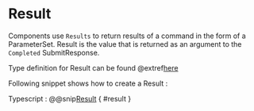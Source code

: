 # Result

Components use `Results` to return results of a command in the form of a ParameterSet. Result is the value that is returned as an argument to the `Completed` SubmitResponse.

Type definition for Result can be found @extref[here](ts-docs:classes/models.Result.html)

Following snippet shows how to create a Result :

Typescript
:   @@snip[Result](../../../../example/src/documentation/params/ResultExample.ts) { #result }
